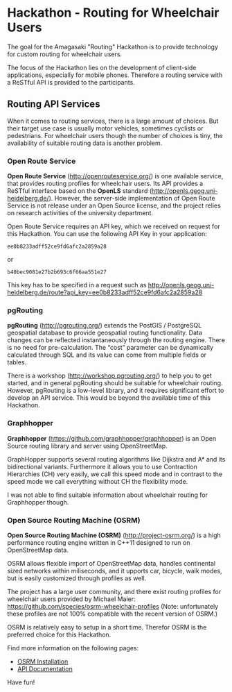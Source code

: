 # Hackathon - Routing for Wheelchair Users

The goal for the Amagasaki "Routing" Hackathon is to provide technology for 
custom routing for wheelchair users.

The focus of the Hackathon lies on the development of client-side applications, 
especially for mobile phones. Therefore a routing service with a ReSTful API is
provided to the participants.

## Routing API Services

When it comes to routing services, there is a large amount of choices. But their
target use case is usually motor vehicles, sometimes cyclists or pedestrians. 
For wheelchair users though the number of choices is tiny, the availability of 
suitable routing data is another problem.

### Open Route Service

**Open Route Service** (http://openrouteservice.org/) is one available service,
that provides routing profiles for wheelchair users. Its API provides a ReSTful
interface based on the **OpenLS** standard (http://openls.geog.uni-heidelberg.de/).
However, the server-side implementation of Open Route Service is not release 
under an Open Source license, and the project relies on research activities of
the university department.

Open Route Service requires an API key, which we received on request for this 
Hackathon. You can use the following API Key in your application:

```
ee0b8233adff52ce9fd6afc2a2859a28
```
or
```
b40bec9081e27b2b693c6f66aa551e27
```

This key has to be specified in a request such as
http://openls.geog.uni-heidelberg.de/route?api_key=ee0b8233adff52ce9fd6afc2a2859a28

### pgRouting

**pgRouting** (http://pgrouting.org/) extends the PostGIS / PostgreSQL 
geospatial database to provide geospatial routing functionality. Data changes 
can be reflected instantaneously through the routing engine. There is no need 
for pre-calculation. The “cost” parameter can be dynamically calculated through 
SQL and its value can come from multiple fields or tables.

There is a workshop (http://workshop.pgrouting.org/) to help you to get started,
and in general pgRouting should be suitable for wheelchair routing.
However, pgRouting is a low-level library, and it requires significant effort to 
develop an API service. This would be beyond the available time of this 
Hackathon.

### Graphhopper

**Graphhopper** (https://github.com/graphhopper/graphhopper) is an Open Source 
routing library and server using OpenStreetMap.

GraphHopper supports several routing algorithms like Dijkstra and A* and its 
bidirectional variants. Furthermore it allows you to use Contraction Hierarchies 
(CH) very easily, we call this speed mode and in contrast to the speed mode we 
call everything without CH the flexibility mode.

I was not able to find suitable information about wheelchair routing for 
Graphhopper though.

### Open Source Routing Machine (OSRM)

**Open Source Routing Machine (OSRM)** (http://project-osrm.org/) is a high 
performance routing engine written in C++11 designed to run on OpenStreetMap 
data. 

OSRM allows flexible import of OpenStreetMap data, handles continental sized 
networks within miliseconds, and it upports car, bicycle, walk modes, but is 
easily customized through profiles as well.

The project has a large user community, and there exist routing profiles for 
wheelchair users provided by Michael Maier: 
https://github.com/species/osrm-wheelchair-profiles
(Note: unfortunately these profiles are not 100% compatible with the recent
version of OSRM.)

OSRM is relatively easy to setup in a short time. Therefor OSRM is the 
preferred choice for this Hackathon.

Find more information on the following pages:

* [OSRM Installation](install.md)
* [API Documentation](use.md)

Have fun!
